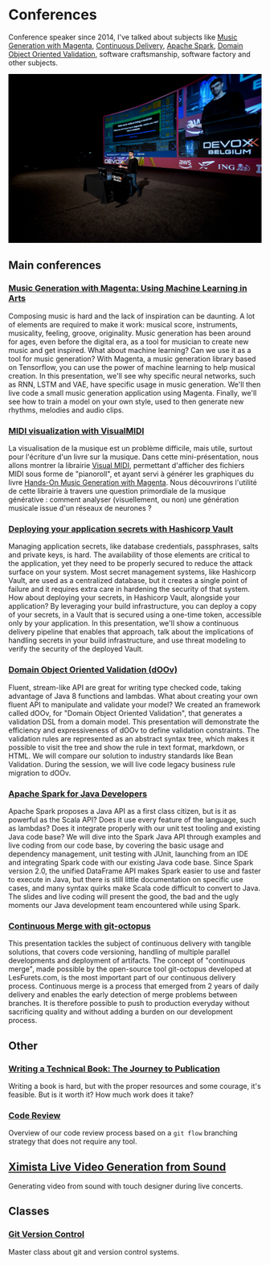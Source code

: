 # Conferences

Conference speaker since 2014, I've talked about subjects like [Music Generation with Magenta](#music-generation-with-magenta), [Continuous Delivery](#continuous-merge-with-git-octopus), [Apache Spark](#apache-spark-for-java-developers), [Domain Object Oriented Validation](#domain-object-oriented-validation-doov), software craftsmanship, software factory and other subjects.

![Conference picture 01](conferences-cover-01.jpg)

## Main conferences

### [Music Generation with Magenta: Using Machine Learning in Arts](music-generation-with-magenta)

Composing music is hard and the lack of inspiration can be daunting. A lot of elements are required to make it work: musical score, instruments, musicality, feeling, groove, originality. Music generation has been around for ages, even before the digital era, as a tool for musician to create new music and get inspired. What about machine learning? Can we use it as a tool for music generation? With Magenta, a music generation library based on Tensorflow, you can use the power of machine learning to help musical creation. In this presentation, we'll see why specific neural networks, such as RNN, LSTM and VAE, have specific usage in music generation. We'll then live code a small music generation application using Magenta. Finally, we'll see how to train a model on your own style, used to then generate new rhythms, melodies and audio clips.

### [MIDI visualization with VisualMIDI](midi-visualization-with-visual-midi)

La visualisation de la musique est un problème difficile, mais utile, surtout pour l'écriture d'un livre sur la musique. Dans cette mini-présentation, nous allons montrer la librairie [Visual MIDI](https://github.com/dubreuia/visual_midi), permettant d'afficher des fichiers MIDI sous forme de "pianoroll", et ayant servi à générer les graphiques du livre [Hands-On Music Generation with Magenta](https://www.packtpub.com/product/hands-on-music-generation-with-magenta/9781838824419). Nous découvrirons l'utilité de cette librairie à travers une question primordiale de la musique générative : comment analyser (visuellement, ou non) une génération musicale issue d'un réseaux de neurones ?

### [Deploying your application secrets with Hashicorp Vault](secrets-with-hashicorp-vault)

Managing application secrets, like database credentials, passphrases, salts and private keys, is hard. The availability of those elements are critical to the application, yet they need to be properly secured to reduce the attack surface on your system. Most secret management systems, like Hashicorp Vault, are used as a centralized database, but it creates a single point of failure and it requires extra care in hardening the security of that system. How about deploying your secrets, in Hashicorp Vault, alongside your application? By leveraging your build infrastructure, you can deploy a copy of your secrets, in a Vault that is secured using a one-time token, accessible only by your application. In this presentation, we'll show a continuous delivery pipeline that enables that approach, talk about the implications of handling secrets in your build infrastructure, and use threat modeling to verify the security of the deployed Vault.

### [Domain Object Oriented Validation (dOOv)](domain-object-oriented-validation-doov)

Fluent, stream-like API are great for writing type checked code, taking advantage of Java 8 functions and lambdas. What about creating your own fluent API to manipulate and validate your model? We created an framework called dOOv, for "Domain Object Oriented Validation", that generates a validation DSL from a domain model. This presentation will demonstrate the efficiency and expressiveness of dOOv to define validation constraints. The validation rules are represented as an abstract syntax tree, which makes it possible to visit the tree and show the rule in text format, markdown, or HTML. We will compare our solution to industry standards like Bean Validation. During the session, we will live code legacy business rule migration to dOOv.

### [Apache Spark for Java Developers](apache-spark-for-java-developers)

Apache Spark proposes a Java API as a first class citizen, but is it as powerful as the Scala API? Does it use every feature of the language, such as lambdas? Does it integrate properly with our unit test tooling and existing Java code base? We will dive into the Spark Java API through examples and live coding from our code base, by covering the basic usage and dependency management, unit testing with JUnit, launching from an IDE and integrating Spark code with our existing Java code base. Since Spark version 2.0, the unified DataFrame API makes Spark easier to use and faster to execute in Java, but there is still little documentation on specific use cases, and many syntax quirks make Scala code difficult to convert to Java. The slides and live coding will present the good, the bad and the ugly moments our Java development team encountered while using Spark.

### [Continuous Merge with git-octopus](continuous-merge-git-octopus)

This presentation tackles the subject of continuous delivery with tangible solutions, that covers code versioning, handling of multiple parallel developments and deployment of artifacts. The concept of "continuous merge", made possible by the open-source tool git-octopus developed at LesFurets.com, is the most important part of our continuous delivery process. Continuous merge is a process that emerged from 2 years of daily delivery and enables the early detection of merge problems between branches. It is therefore possible to push to production everyday without sacrificing quality and without adding a burden on our development process.

## Other

### [Writing a Technical Book: The Journey to Publication](writing-a-technical-book-the-journey-to-publication)

Writing a book is hard, but with the proper resources and some courage, it's feasible. But is it worth it? How much work does it take?

### [Code Review](code-review)

Overview of our code review process based on a `git flow` branching strategy that does not require any tool.

## [Ximista Live Video Generation from Sound](ximista-live-video-generation-from-sound)

Generating video from sound with touch designer during live concerts.

## Classes

### [Git Version Control](git-gestion-version)

Master class about git and version control systems.
